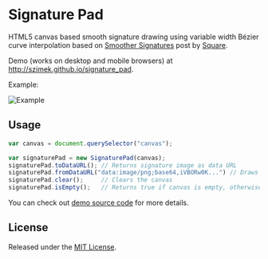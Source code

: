 Signature Pad
=============

HTML5 canvas based smooth signature drawing using variable width Bézier curve interpolation based on [Smoother Signatures](http://corner.squareup.com/2012/07/smoother-signatures.html) post by [Square](https://squareup.com).

Demo (works on desktop and mobile browsers) at http://szimek.github.io/signature_pad.

Example:

![Example](https://f.cloud.github.com/assets/9873/268046/9ced3454-8efc-11e2-816e-a9b170a51004.png)

## Usage

``` javascript
var canvas = document.querySelector("canvas");

var signaturePad = new SignaturePad(canvas);
signaturePad.toDataURL(); // Returns signature image as data URL
signaturePad.fromDataURL("data:image/png;base64,iVBORw0K...") // Draws signature image from data URL
signaturePad.clear();     // Clears the canvas
signaturePad.isEmpty();   // Returns true if canvas is empty, otherwise returns false
```

You can check out [demo source code](https://github.com/szimek/signature_pad/blob/gh-pages/js/app.js) for more details.

## License

Released under the [MIT License](http://www.opensource.org/licenses/MIT).

